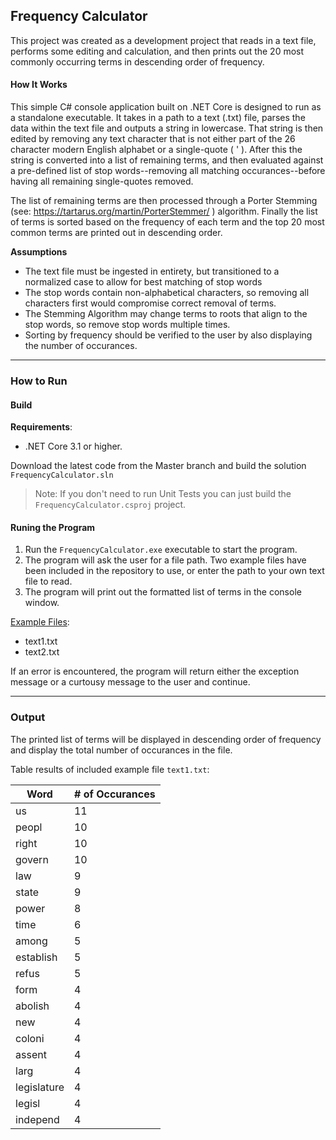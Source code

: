 ## Frequency Calculator
This project was created as a development project that reads in a text file, performs some editing and calculation, and then prints out the 20 most commonly occurring terms in descending order of frequency.

#### How It Works
This simple C# console application built on .NET Core is designed to run as a standalone executable. It takes in a path to a text (.txt) file, parses the data within the text file and outputs a string in lowercase. That string is then edited by removing any text character that is not either part of the 26 character modern English alphabet or a single-quote ( ' ). After this the string is converted into a list of remaining terms, and then evaluated against a pre-defined list of stop words--removing all matching occurances--before having all remaining single-quotes removed.

The list of remaining terms are then processed through a Porter Stemming (see: https://tartarus.org/martin/PorterStemmer/
) algorithm. Finally the list of terms is sorted based on the frequency of each term and the top 20 most common terms are printed out in descending order.

**Assumptions**

- The text file must be ingested in entirety, but transitioned to a normalized case to allow for best matching of stop words
- The stop words contain non-alphabetical characters, so removing all characters first would compromise correct removal of terms.
- The Stemming Algorithm may change terms to roots that align to the stop words, so remove stop words multiple times.
- Sorting by frequency should be verified to the user by also displaying the number of occurances.

---
### How to Run
#### Build
**Requirements**:
- .NET Core 3.1 or higher.

Download the latest code from the Master branch and build the solution `FrequencyCalculator.sln`
>Note: If you don't need to run Unit Tests you can just build the `FrequencyCalculator.csproj` project.

#### Runing the Program
1. Run the `FrequencyCalculator.exe` executable to start the program.
2. The program will ask the user for a file path. Two example files have been included in the repository to use, or enter the path to your own text file to read.
3. The program will print out the formatted list of terms in the console window.

[Example Files](https://github.com/Talidyn/FrequencyCalculator/tree/master/src/resources):
- text1.txt
- text2.txt

If an error is encountered, the program will return either the exception message or a curtousy message to the user and continue.

---
### Output
The printed list of terms will be displayed in descending order of frequency and display the total number of occurances in the file.

Table results of included example file `text1.txt`:

Word         | # of Occurances
-------------|---------------
us           | 11
peopl        | 10
right        | 10
govern       | 10
law          | 9
state        | 9
power        | 8
time         | 6
among        | 5
establish    | 5
refus        | 5
form         | 4
abolish      | 4
new          | 4
coloni       | 4
assent       | 4
larg         | 4
legislature  | 4
legisl       | 4
independ     | 4